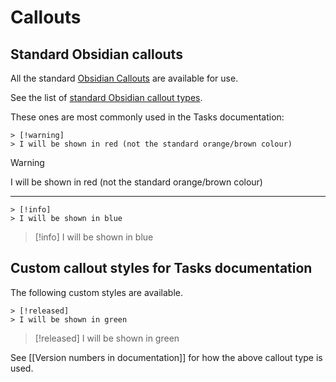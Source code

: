 # Callouts

## Standard Obsidian callouts

All the standard [Obsidian Callouts](https://help.obsidian.md/Editing+and+formatting/Callouts) are available for use.

See the list of [standard Obsidian callout types](https://help.obsidian.md/Editing+and+formatting/Callouts#Supported+types).

These ones are most commonly used in the Tasks documentation:

```text
> [!warning]
> I will be shown in red (not the standard orange/brown colour)
```

> [!warning]
> I will be shown in red (not the standard orange/brown colour)

---

```text
> [!info]
> I will be shown in blue
```

> [!info]
> I will be shown in blue

## Custom callout styles for Tasks documentation

The following custom styles are available.

```text
> [!released]
> I will be shown in green
```

> [!released]
> I will be shown in green

See [[Version numbers in documentation]] for how the above callout type is used.
